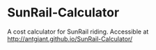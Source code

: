 SunRail-Calculator
==================

A cost calculator for SunRail riding. Accessible at http://antgiant.github.io/SunRail-Calculator/
